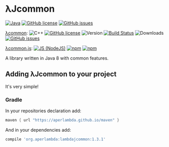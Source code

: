 # λJcommon

[![Java](https://img.shields.io/badge/language-Java%208-9B599A.svg?style=flat-square)](http://java.com)
[![GitHub license](https://img.shields.io/badge/license-MIT-blue.svg?style=flat-square)](https://raw.githubusercontent.com/AperLambda/lambdajcommon/master/LICENSE)
[![GitHub issues](https://img.shields.io/github/issues/AperLambda/lambdajcommon.svg?style=flat-square)](https://github.com/AperLambda/lambdajcommon/issues)

[λcommon](https://github.com/AperLambda/lambdacommon.git):
![C++](https://img.shields.io/badge/language-C++-9B599A.svg?style=flat-square)
[![GitHub license](https://img.shields.io/badge/license-MIT-blue.svg?style=flat-square)](https://raw.githubusercontent.com/AperLambda/lambdacommon/master/LICENSE)
![Version](https://img.shields.io/github/release/AperLambda/lambdacommon.svg?style=flat-square)
[![Build Status](https://travis-ci.org/AperLambda/lambdacommon.svg?branch=master)](https://travis-ci.org/AperLambda/lambdacommon/)
![Downloads](https://img.shields.io/github/downloads/AperLambda/lambdacommon/latest/total.svg?style=flat-square)
[![GitHub issues](https://img.shields.io/github/issues/AperLambda/lambdacommon.svg?style=flat-square)](https://github.com/AperLambda/lambdacommon/issues/)

[λcommon.js](https://www.npmjs.com/package/lambdacommonjs): 
[![JS (NodeJS)](https://img.shields.io/badge/language-Javascript%20(NodeJS)-9B599A.svg?style=flat-square)](https://nodejs.org/)
[![npm](https://img.shields.io/npm/v/lambdacommonjs.svg?style=flat-square)](https://www.npmjs.com/package/lambdacommonjs/)
[![npm](https://img.shields.io/npm/dt/lambdacommonjs.svg?style=flat-square)](https://www.npmjs.com/package/lambdacommonjs/)

A library written in Java 8 with common features.

## Adding λJcommon to your project

It's very simple!

### Gradle

In your repositories declaration add:
```groovy
maven { url "https://aperlambda.github.io/maven" }
```

And in your dependencies add:
```groovy
compile 'org.aperlambda:lambdajcommon:1.3.1'
```